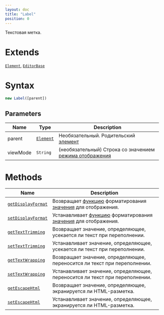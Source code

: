 ```yaml
---
layout: doc
title: "Label"
position: 0
---
```


Текстовая метка.

# Extends

[`Element`](../../Core/Elements/Element), [`EditorBase`](../../Core/Elements/EditorBase/)

# Syntax

```js
new Label([parent])
```

## Parameters

|Name|Type|Description|
|----|----------|---------|
|parent|[`Element`](../../Core/Elements/Element)|Необязательный. Родительский [элемент](../../Core/Elements/Element)|
|viewMode|`String`|(необязательный) Строка со значением [режима отображения](../../viewMode)|


# Methods

|Name|Description|
|----|---------|
|[`getDisplayFormat`](Label.getDisplayFormat/)|Возвращает [функцию](../../../Core/Script/) форматирования [значения](../EditorBase/EditorBase.getValue/) для отображения.|
|[`setDisplayFormat`](Label.setDisplayFormat/)|Устанавливает [функцию](../../../Core/Script/) форматирования [значения](../EditorBase/EditorBase.getValue/) для отображения.|
|[`getTextTrimming`](Label.getTextTrimming/)|Возвращает значение, определяющее, усекается ли текст при переполнении.|
|[`setTextTrimming`](Label.setTextTrimming/)|Устанавливает значение, определяющее, усекается ли текст при переполнении.|
|[`getTextWrapping`](Label.getTextWrapping/)|Возвращает значение, определяющее, переносится ли текст при переполнении.|
|[`setTextWrapping`](Label.setTextWrapping/)|Устанавливает значение, определяющее, переносится ли текст при переполнении.|
|[`getEscapeHtml`](Label.getEscapeHtml/)|Возвращает значение, определяющее, экранируется ли HTML-разметка.|
|[`setEscapeHtml`](Label.setEscapeHtml/)|Устанавливает значение, определяющее, экранируется ли HTML-разметка.|



